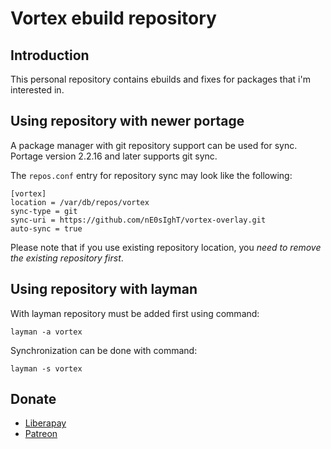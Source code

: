 Vortex ebuild repository
============================================

Introduction
------------

This personal repository contains ebuilds and fixes for packages that
i'm interested in.


Using repository with newer portage
---------------------------

A package manager with git repository support can be used for sync.
Portage version 2.2.16 and later supports git sync.

The `repos.conf` entry for repository sync may look like the following:

    [vortex]
	location = /var/db/repos/vortex
	sync-type = git
	sync-uri = https://github.com/nE0sIghT/vortex-overlay.git
	auto-sync = true

Please note that if you use existing repository location, you *need to
remove the existing repository first*.


Using repository with layman
-----------------

With layman repository must be added first using command:

    layman -a vortex

Synchronization can be done with command:

    layman -s vortex

Donate
-----------------

* [Liberapay](https://liberapay.com/nE0sIghT/)
* [Patreon](https://www.patreon.com/nE0sIghT)
